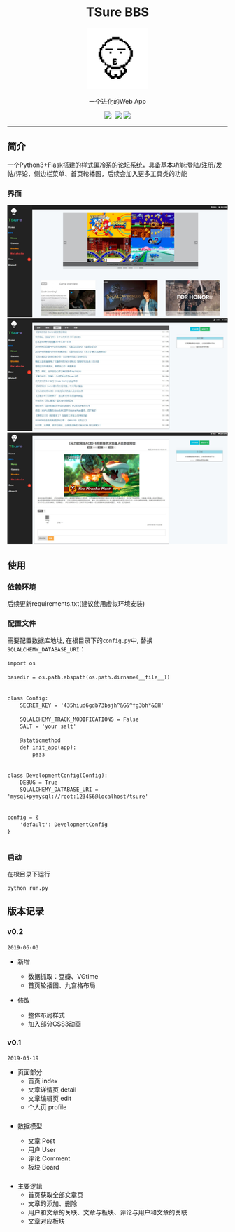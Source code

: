 <h1 align="center">TSure BBS</h1>
<p align="center">
  <a href="https://github.com/Bangys/tsure_bbs">
    <img alt="tsure" src="https://github.com/Bangys/tsure_bbs/blob/master/app/static/p1.png" width="140">
  </a>
</p>
<p align="center">一个进化的Web App</p>

<p align="center">
  <a href="https://github.com/Bangys/tsure_bbs/blob/master/LICENSE"><img src="https://img.shields.io/badge/license-MIT-brightgreen.svg"></a>
  <a href="https://github.com/Bangys"><img src="https://img.shields.io/badge/developing%20with-Bangys-blue.svg"></a>
  <a href="https://github.com/Bangys/tsure_bbs"><img src="https://img.shields.io/badge/version-v0.2-red.svg"></a>
</p>

---

## 简介
一个Python3+Flask搭建的样式偏冷系的论坛系统，具备基本功能:登陆/注册/发帖/评论，侧边栏菜单、首页轮播图，后续会加入更多工具类的功能

### 界面
<p align="center">
  <img src="https://github.com/Bangys/tsure_bbs/blob/master/app/static/show1.jpg">
  <img src="https://github.com/Bangys/tsure_bbs/blob/master/app/static/show2.jpg">
  <img src="https://github.com/Bangys/tsure_bbs/blob/master/app/static/show3.jpg">
</p>


## 使用
### 依赖环境
后续更新requirements.txt(建议使用虚拟环境安装)
### 配置文件
需要配置数据库地址, 在根目录下的`config.py`中, 替换`SQLALCHEMY_DATABASE_URI`：
```
import os

basedir = os.path.abspath(os.path.dirname(__file__))


class Config:
    SECRET_KEY = '435hiud6gdb73bsjh^&G&^fg3bh*&GH'

    SQLALCHEMY_TRACK_MODIFICATIONS = False
    SALT = 'your salt'

    @staticmethod
    def init_app(app):
        pass


class DevelopmentConfig(Config):
    DEBUG = True
    SQLALCHEMY_DATABASE_URI = 'mysql+pymysql://root:123456@localhost/tsure'


config = {
    'default': DevelopmentConfig
}


```
### 启动
在根目录下运行
```
python run.py
```

## 版本记录
### v0.2 
`2019-06-03`

- 新增
  - 数据抓取：豆瓣、VGtime
  - 首页轮播图、九宫格布局
  
- 修改
  - 整体布局样式
  - 加入部分CSS3动画

### v0.1
`2019-05-19`
- 页面部分
  - 首页 index
  - 文章详情页 detail
  - 文章编辑页 edit
  - 个人页 profile

### 
- 数据模型

  - 文章 Post
  - 用户 User
  - 评论 Comment
  - 板块 Board

### 
- 主要逻辑
  - 首页获取全部文章页
  - 文章的添加、删除
  - 用户和文章的关联、文章与板块、评论与用户和文章的关联
  - 文章对应板块
